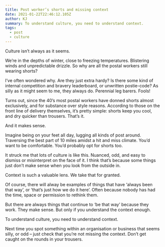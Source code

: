 ```yaml
---
title: Post worker’s shorts and missing context
date: 2021-01-22T22:46:12.105Z
author: KJ
summary: To understand culture, you need to understand context.
tags:
  - post
  - culture
---
```

Culture isn’t always as it seems.

We’re in the depths of winter, close to freezing temperatures. Blistering winds and unpredictable drizzle. So why are all the postal workers still wearing shorts?

I’ve often wondered why. Are they just extra hardy? Is there some kind of internal competition and bravery leaderboard, or unwritten postie-code? As silly as it might seem to me, they always do. Perennial leg barers. Fools!

Turns out, since the 40’s most postal workers have donned shorts almost exclusively, and for substance over style reasons. According to those on the front line of delivery themselves, it’s pretty simple: shorts keep you cool, and dry quicker than trousers. That’s it.

And it makes sense.

Imagine being on your feet all day, lugging all kinds of post around. Traversing the best part of 10 miles amidst a hit and miss climate. You’d want to be comfortable. You’d probably opt for shorts too.

It struck me that lots of culture is like this. Nuanced, odd, and easy to dismiss or misinterpret on the face of it. I think that’s because some things just don’t make sense when you look from the outside in.

Context is such a valuable lens. We take that for granted. 

Of course, there will alway be examples of things that have ‘always been that way’, or ‘that’s just how we do it here’. Often because nobody has had the time, space or permission to rethink them. 

But there are always things that continue to ‘be that way’ because they work. They make sense. But only if you understand the context enough.

To understand culture, you need to understand context.

Next time you spot something within an organisation or business that seems silly, or odd – just check that you’re not missing the context. Don’t get caught on the rounds in your trousers.